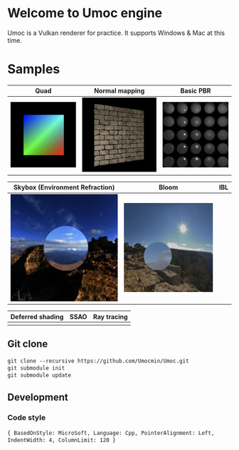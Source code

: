 # Welcome to Umoc engine

Umoc is a Vulkan renderer for practice.
It supports Windows & Mac at this time.

# Samples

| Quad | Normal mapping  | Basic PBR |
|---|---|---|
| ![quad](engine/ppm/quad.png) | ![normalmap](engine/ppm/normalmapping.png) | ![pbr](engine/ppm/pbr.png) |

| Skybox (Environment Refraction) | Bloom | IBL |
|---|---|---|
| ![skybox](engine/ppm/skybox.png) | ![bloom](engine/ppm/bloom.png) |   |

| Deferred shading | SSAO | Ray tracing |
|---|---|---|
|   |   |   |

## Git clone

```
git clone --recursive https://github.com/Umocmin/Umoc.git
git submodule init
git submodule update
```


## Development
### Code style

```
{ BasedOnStyle: MicroSoft, Language: Cpp, PointerAlignment: Left, IndentWidth: 4, ColumnLimit: 120 }
```
